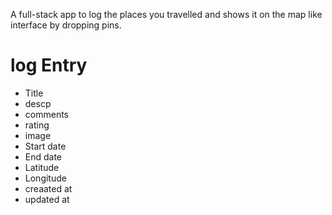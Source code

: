 A full-stack app to log the places you travelled and shows it on the map like interface by dropping pins.

# log Entry

* Title
* descp
* comments
* rating
* image
* Start date
* End date
* Latitude
* Longitude
* creaated at
* updated at

